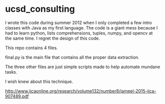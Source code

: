 # ucsd_consulting
I wrote this code during summer 2012 when I only completed a few intro classes with Java as my first language. The code is a giant mess because I had to learn python, lists comprehensions, tuples, numpy, and opencv at the same time. I regret the design of this code.


This repo contains 4 files.

final.py is the main file that contains all the proper data extraction.

The three other files are just simple scripts made to help automate mundane tasks.


I wish knew about this technique. 

http://www.ijcaonline.org/research/volume132/number8/jameel-2015-ijca-907489.pdf
